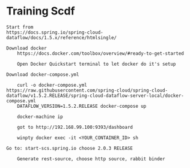 # Training Scdf
	Start from
	https://docs.spring.io/spring-cloud-dataflow/docs/1.5.x/reference/htmlsingle/

	Download docker
		https://docs.docker.com/toolbox/overview/#ready-to-get-started
		
		Open Docker Quickstart terminal to let docker do it's setup
	
	Download docker-compose.yml	
	
		curl -o docker-compose.yml https://raw.githubusercontent.com/spring-cloud/spring-cloud-dataflow/v1.5.2.RELEASE/spring-cloud-dataflow-server-local/docker-compose.yml
		DATAFLOW_VERSION=1.5.2.RELEASE docker-compose up
		
		docker-machine ip
		
		got to http://192.168.99.100:9393/dashboard
		
		winpty docker exec -it <YOUR_CONTAINER_ID> sh
		
	Go to: start-scs.spring.io choose 2.0.3 RELEASE
		
		Generate rest-source, choose http source, rabbit binder